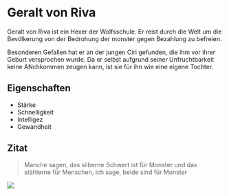 # Geralt von Riva

Geralt von Riva ist ein Hexer der Wolfsschule. Er reist durch die Welt um die Bevölkerung von der Bedrohung der monster gegen Bezahlung zu befreien. 

Besonderen Gefallen hat er an der jungen Ciri gefunden, die ihm vor ihrer Geburt versprochen wurde. 
Da er selbst aufgrund seiner Unfruchtbarkeit keine ANchkommen zeugen kann, ist sie für ihn wie eine eigene Tochter. 

## Eigenschaften

* Stärke
* Schnelligkeit
* Intelligez
* Gewandheit

## Zitat

> Manche sagen, das silberne Schwert ist für Monster und das stählerne für Menschen, 
> ich sage, beide sind für Monster

<img src="https://external-content.duckduckgo.com/iu/?u=https%3A%2F%2Fvignette.wikia.nocookie.net%2Fhexer%2Fimages%2F5%2F51%2FGeralt_von_Riva_The_Witcher_1.png%2Frevision%2Flatest%3Fcb%3D20180113002245&f=1&nofb=1"/>
